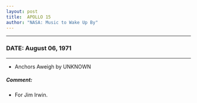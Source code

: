 ```yaml
---
layout: post
title:  APOLLO 15
author: "NASA: Music to Wake Up By"
---
```


----
### DATE: August 06, 1971
----
- Anchors Aweigh by UNKNOWN

##### Comment:
* For Jim Irwin.
